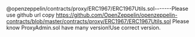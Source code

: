 @openzeppelin/contracts/proxy/ERC1967/ERC1967Utils.sol-------Please use github url copy
https://github.com/OpenZeppelin/openzeppelin-contracts/blob/master/contracts/proxy/ERC1967/ERC1967Utils.sol
 Please know ProxyAdmin.sol have many version!Use correct version.